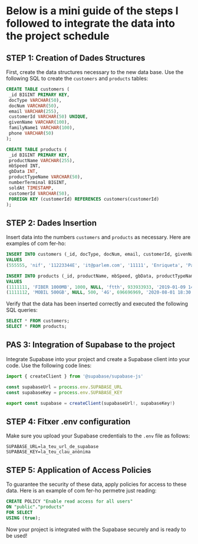 # Below is a mini guide of the steps I followed to integrate the data into the project schedule
## STEP 1: Creation of Dades Structures

First, create the data structures necessary to the new data base. Use the following SQL to create the `customers` and `products` tables:

```sql
CREATE TABLE customers (
 _id BIGINT PRIMARY KEY,
 docType VARCHAR(50),
 docNum VARCHAR(50),
 email VARCHAR(255),
 customerId VARCHAR(50) UNIQUE,
 givenName VARCHAR(100),
 familyName1 VARCHAR(100),
 phone VARCHAR(50)
);

CREATE TABLE products (
 _id BIGINT PRIMARY KEY,
 productName VARCHAR(255),
 mbSpeed ​​INT,
 gbData INT,
 productTypeName VARCHAR(50),
 numberTerminal BIGINT,
 soldAt TIMESTAMP,
 customerId VARCHAR(50),
 FOREIGN KEY (customerId) REFERENCES customers(customerId)
);
```

## STEP 2: Dades Insertion

Insert data into the numbers `customers` and `products` as necessary. Here are examples of com fer-ho:

```sql
INSERT INTO customers (_id, docType, docNum, email, customerId, givenName, familyName1, phone)
VALUES
(555555, 'nif', '11223344E', 'it@parlem.com', '11111', 'Enriqueta', 'Parlem', '668668668');

INSERT INTO products (_id, productName, mbSpeed, gbData, productTypeName, terminalnumber, soldAt, customerId)
VALUES
(1111111, 'FIBER 1000MB', 1000, NULL, 'ftth', 933933933, '2019-01-09 14:26:17', '11111'),
(1111112, 'MOBIL 500GB', NULL, 500, '4G', 696696969, '2020-08-01 18:30:27', '11111');
```

Verify that the data has been inserted correctly and executed the following SQL queries:

```sql
SELECT * FROM customers;
SELECT * FROM products;
```

## PAS 3: Integration of Supabase to the project

Integrate Supabase into your project and create a Supabase client into your code. Use the following code lines:

```javascript
import { createClient } from '@supabase/supabase-js'

const supabaseUrl = process.env.SUPABASE_URL
const supabaseKey = process.env.SUPABASE_KEY

export const supabase = createClient(supabaseUrl!, supabaseKey!)
```

## STEP 4: Fitxer .env configuration

Make sure you upload your Supabase credentials to the `.env` file as follows:

```
SUPABASE_URL=la_teu_url_de_supabase
SUPABASE_KEY=la_teu_clau_anònima
```

## STEP 5: Application of Access Policies

To guarantee the security of these data, apply policies for access to these data. Here is an example of com fer-ho permetre just reading:

```sql
CREATE POLICY "Enable read access for all users"
ON "public"."products"
FOR SELECT
USING (true);
```

Now your project is integrated with the Supabase securely and is ready to be used!
